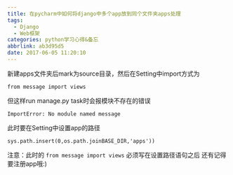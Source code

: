 ```yaml
---
title: 在pycharm中如何将django中多个app放到同个文件夹apps处理
tags:
  - Django
  - Web框架
categories: python学习心得&备忘
abbrlink: ab3d95d5
date: 2017-06-05 11:20:10
---
```


新建apps文件夹后mark为source目录，然后在Setting中import方式为

```
from message import views
```

但这样run manage.py task时会报模块不存在的错误

```
ImportError: No module named message
```

此时要在Setting中设置app的路径

```
sys.path.insert(0,os.path.joinBASE_DIR,'apps'))
```
注意：此时的
`
from message import views
`
必须写在设置路径语句之后
还有记得要注册app哦:)
